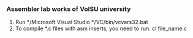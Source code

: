 ### Assembler lab works of VolSU university

1. Run */Microsoft Visual Studio */VC/bin/vcvars32.bat
2. To compile *.c files with asm inserts, you need to run: cl file_name.c

